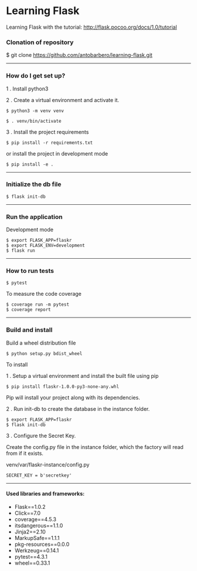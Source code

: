 # Learning Flask #

Learning Flask with the tutorial: http://flask.pocoo.org/docs/1.0/tutorial



### Clonation of repository ###

$ git clone https://github.com/antobarbero/learning-flask.git
________________________________________________________________________


### How do I get set up? ###

1 . Install python3

2 . Create a virtual environment and activate it.

```
$ python3 -m venv venv

$ . venv/bin/activate
```

3 . Install the project requirements

```
$ pip install -r requirements.txt

```

or install the project in development mode

```
$ pip install -e .
```

________________________________________________________________________

### Initialize the db file ###

```
$ flask init-db
```
________________________________________________________________________

### Run the application ###

Development mode

```
$ export FLASK_APP=flaskr
$ export FLASK_ENV=development
$ flask run
```
________________________________________________________________________

### How to run tests ###

```
$ pytest
```

To measure the code coverage

```
$ coverage run -m pytest
$ coverage report
```
________________________________________________________________________

### Build and install ###

Build a wheel distribution file
```
$ python setup.py bdist_wheel
```


To install

1 . Setup a virtual environment and install the built file using pip
```
$ pip install flaskr-1.0.0-py3-none-any.whl
```
Pip will install your project along with its dependencies.

2 . Run init-db to create the database in the instance folder.

```
$ export FLASK_APP=flaskr
$ flask init-db
```

3 . Configure the Secret Key.

Create the config.py file in the instance folder, which the factory will read from if it exists.

venv/var/flaskr-instance/config.py
```
SECRET_KEY = b'secretkey'
```

________________________________________________________________________

#### Used libraries and frameworks: ####
* Flask==1.0.2
* Click==7.0
* coverage==4.5.3
* itsdangerous==1.1.0
* Jinja2==2.10
* MarkupSafe==1.1.1
* pkg-resources==0.0.0
* Werkzeug==0.14.1
* pytest==4.3.1
* wheel==0.33.1

